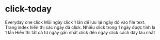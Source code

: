 # click-today
Everyday one click
Mỗi ngày click 1 lần để lưu lại ngày đó vào file text. 
Trang index hiển thị các ngày đã click. 
Nhiều click trong 1 ngày được tính là 1 lần
Hiển thì tất cả từ ngày gần nhất click đến ngày click cách đây lâu nhất
